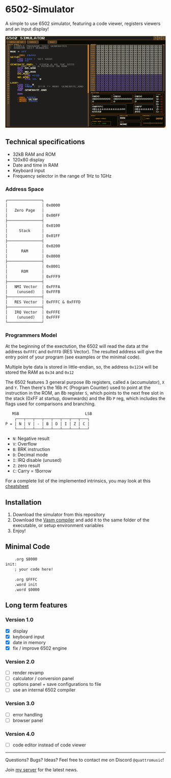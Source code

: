 # 6502-Simulator
A simple to use 6502 simulator, featuring a code viewer, registers viewers
and an input display!

![[image]](_data/6502.png)

## Technical specifications
- 32kB RAM and ROM
- 120x80 display
- Date and time in RAM
- Keyboard input
- Frequency selector in the range of 1Hz to 1GHz

### Address Space
```
┌───────────────┐
│               │ 0x0000
│   Zero Page   │
│               │ 0x00FF
├───────────────┤
│               │ 0x0100
│     Stack     │
│               │ 0x01FF
├───────────────┤
│               │ 0x0200
│      RAM      │
│               │ 0x8000
├───────────────┤
│               │ 0x8001
│      ROM      │
│               │ 0xFFF9
├───────────────┤
│   NMI Vector  │ 0xFFFA
│    (unused)   │ 0xFFFB
├───────────────┤
│   RES Vector  │ 0xFFFC & 0xFFFD
├───────────────┤
│   IRQ Vector  │ 0xFFFE
│    (unused)   │ 0xFFFF
└───────────────┘
```

### Programmers Model
At the beginning of the exectution, the 6502 will read the data at the address `0xFFFC` and `0xFFFD` (RES Vector).
The resulted address will give the entry point of your program (see examples or the minimal code).

Multiple byte data is stored in little-endian, so, the address `0x1234` will be stored the RAM as `0x34` and `0x12`

The 6502 features 3 general purpose 8b registers, called `A` (accumulator), `X` and `Y`.
Then there's the 16b `PC` (Program Counter) used to point at the instruction in the ROM,
an 8b register `S`, which points to the next free slot in the stack (0xFF at startup, downwards)
and the 8b `P` reg, which includes the flags used for comparisons and branching.

```
   MSB                             LSB
    ┌───┬───┬───┬───┬───┬───┬───┬───┐
P = │ N │ V │ - │ B │ D │ I │ Z │ C │
    └───┴───┴───┴───┴───┴───┴───┴───┘
```
- `N`: Negative result
- `V`: Overflow
- `B`: BRK instruction
- `D`: Decimal mode
- `I`: IRQ disable (unused)
- `Z`: zero result
- `C`: Carry = !Borrow

For a complete list of the implemented intrinsics, you may look at this [cheatsheet](https://www.atarimania.com/documents/6502%20(65xx)%20Microprocessor%20Instant%20Reference%20Card.pdf)

## Installation

1. Download the simulator from this repository
2. Download the [Vasm compiler](http://www.compilers.de/vasm.html) and add it to the same folder of the executable, or setup environment variables
3. Enjoy!

## Minimal Code
```
    .org $8000
init:
    ; your code here!

    .org $FFFC
    .word init
    .word $0000
```

## Long term features

### Version 1.0
- [x] display
- [x] keyboard input
- [x] date in memory
- [x] fix / improve 6502 engine

### Version 2.0
- [ ] render revamp
- [ ] calculator / conversion panel
- [ ] options panel + save configurations to file
- [ ] use an internal 6502 compiler

### Version 3.0
- [ ] error handling
- [ ] browser panel

### Version 4.0
- [ ] code editor instead of code viewer

---

Questions? Bugs? Ideas? Feel free to contact me on Discord `@quattromusic`!

Join [my server](https://discord.gg/wXECkMJb6V) for the latest news.
